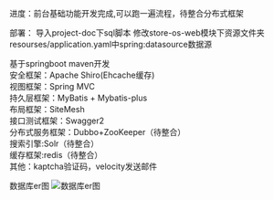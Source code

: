 进度：前台基础功能开发完成,可以跑一遍流程，待整合分布式框架

部署：
导入project-doc下sql脚本
修改store-os-web模块下资源文件夹resourses/application.yaml中spring:datasource数据源

基于springboot maven开发<br>
安全框架：Apache Shiro(Ehcache缓存)<br>
视图框架：Spring MVC<br>
持久层框架：MyBatis + Mybatis-plus <br>
布局框架：SiteMesh <br>
接口测试框架：Swagger2 <br>
分布式服务框架：Dubbo+ZooKeeper（待整合）<br>
搜索引擎:Solr（待整合）<br>
缓存框架:redis（待整合）<br>
其他：kaptcha验证码，velocity发送邮件<br>


数据库er图
![数据库er图](https://github.com/RyougiSHikii/v-store/blob/master/project-doc/picture/%E6%95%B0%E6%8D%AE%E5%BA%93ER%E6%80%BB%E5%9B%BE.jpg)


